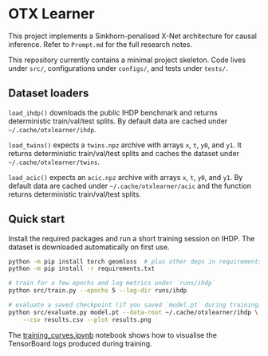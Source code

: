 # OTX Learner

This project implements a Sinkhorn-penalised X-Net architecture for causal inference.
Refer to `Prompt.md` for the full research notes.

This repository currently contains a minimal project skeleton. Code lives under
`src/`, configurations under `configs/`, and tests under `tests/`.

## Dataset loaders

`load_ihdp()` downloads the public IHDP benchmark and returns deterministic
train/val/test splits. By default data are cached under `~/.cache/otxlearner/ihdp`.

`load_twins()` expects a `twins.npz` archive with arrays `x`, `t`, `y0`, and
`y1`. It returns deterministic train/val/test splits and caches the dataset under
`~/.cache/otxlearner/twins`.

`load_acic()` expects an `acic.npz` archive with arrays `x`, `t`, `y0`, and
`y1`. By default data are cached under `~/.cache/otxlearner/acic` and the
function returns deterministic train/val/test splits.

## Quick start

Install the required packages and run a short training session on IHDP. The
dataset is downloaded automatically on first use.

```bash
python -m pip install torch geomloss  # plus other deps in requirements.txt
python -m pip install -r requirements.txt

# train for a few epochs and log metrics under `runs/ihdp`
python src/train.py --epochs 5 --log-dir runs/ihdp

# evaluate a saved checkpoint (if you saved `model.pt` during training)
python src/evaluate.py model.pt --data-root ~/.cache/otxlearner/ihdp \
    --csv results.csv --plot results.png
```

The [training_curves.ipynb](notebooks/training_curves.ipynb) notebook shows how
to visualise the TensorBoard logs produced during training.
